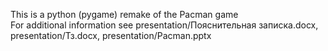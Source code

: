 This is a python (pygame) remake of the Pacman game <br>
For additional information see presentation/Пояснительная записка.docx, presentation/Тз.docx, presentation/Pacman.pptx
